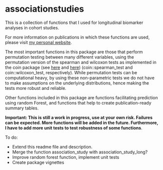 # associationstudies

This is a collection of functions that I used for longitudinal biomarker analyses in cohort studies. 

For more information on publications in which these functions are used, please visit [my personal website](https://ldsamson.github.io). 

The most important functions in this package are those that perform permutation testing between many different variables, using the permutation version of the spearman and wilcoxon tests as implemented in the coin package (see [here](https://doi.org/10.1198/000313006X118430) and [here](https://doi.org/10.18637/jss.v028.i08)) (coin::spearman_test and coin::wilcoxon_test, respectively). While permutation tests can be computational heavy, by using these non-parametric tests we do not have to make assumptions on the underlying distributions, hence making the tests more robust and reliable.

Other functions included in this package are functions facilitating prediction using random Forest, 
and functions that help to create publication-ready summary tables.

**Important: This is still a work in progress, use at your own risk. Failures can be expected. More functions will be added in the future. Furthermore, I have to add more unit tests to test robustness of some functions**. 


To do: 

- Extend this readme file and description.
- Merge the function association_study with association_study_long?
- Improve random forest function, implement unit tests
- Create package vignettes
